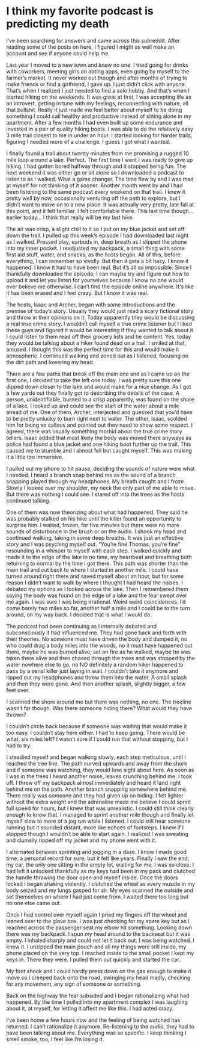 # I think my favorite podcast is predicting my death
I’ve been searching for answers and came across this subreddit. After reading some of the posts on here, I figured I might as well make an account and see if anyone could help me. 

Last year I moved to a new town and knew no one. I tried going for drinks with coworkers, meeting girls on dating apps, even going by myself to the farmer’s market. It never worked out though and after months of trying to make friends or find a girlfriend, I gave up. I just didn’t click with anyone. That’s when I realized I just needed to find a solo hobby. And that’s when I started hiking on the weekends. It was great at first, I was accepting life as an introvert, getting in tune with my feelings, reconnecting with nature, all that bullshit. Really it just made me feel better about myself to be doing something I could call healthy and productive instead of sitting alone in my apartment. After a few months I had even built up some endurance and invested in a pair of quality hiking boots. I was able to do the relatively easy 3 mile trail closest to me in under an hour. I started looking for harder trails, figuring I needed more of a challenge. I guess I got what I wanted. 

I finally found a trail about twenty minutes from me promising a rugged 10 mile loop around a lake. Perfect. The first time I went I was ready to give up hiking. I had gotten bored halfway through and it stopped being fun. The next weekend it was either go or sit alone so I downloaded a podcast to listen to as I walked. What a game changer. The time flew by and I was mad at myself for not thinking of it sooner. Another month went by and I had been listening to the same podcast every weekend on that trail. I knew it pretty well by now, occasionally venturing off the path to explore, but I didn’t want to move on to a new place. It was actually very pretty, late fall at this point, and it felt familiar. I felt comfortable there. This last time though… earlier today... I think that really will be my last hike. 

The air was crisp, a slight chill to it so I put on my blue jacket and set off down the trail. I pulled up this week’s episode I had downloaded last night as I walked. Pressed play, earbuds in, deep breath as I slipped the phone into my inner pocket. I readjusted my backpack, a small thing with some first aid stuff, water, and snacks, as the hosts began. All of this, before everything, I can remember so vividly. But then it gets a bit hazy. I know it happened. I know it had to have been real. But it’s all so impossible. Since I thankfully downloaded the episode, I can maybe try and figure out how to upload it and let you listen for yourselves because I know no one would ever believe me otherwise. I can’t find the episode online anywhere. It's like it has been erased and I feel crazy. But I know it was real.

The hosts, Isaac and Archer, began with some introductions and the premise of today’s story. Usually they would just read a scary fictional story and throw in their opinions on it. Today apparently they would be discussing a real true crime story. I wouldn’t call myself a true crime listener but I liked these guys and figured it would be interesting if they wanted to talk about it. I could listen to them read off their grocery lists and be content. Yes, today they would be talking about a hiker found dead on a trail. I smiled at that, amused. I thought this was the perfect time for this and would make it atmospheric. I continued walking and zoned out as I listened, focusing on the dirt path and lowering my head. 

There are a few paths that break off the main one and as I came up on the first one, I decided to take the left one today. I was pretty sure this one dipped down closer to the lake and would make for a nice change. As I got a few yards out they finally got to describing the details of the case. A person, unidentifiable, burned to a crisp apparently, was found on the shore of a lake. I looked up and could see the start of the water about a mile ahead of me. One of them, Archer, interjected and guessed that you’d have to be pretty unlucky to burn right next to water. The other, Isaac, scolded him for being so callous and pointed out they need to show some respect. I agreed, there was usually something morbid about the true crime story tellers. Isaac added that most likely the body was moved there anyways as police had found a blue jacket and one hiking boot further up the trail. This caused me to stumble and I almost fell but caught myself. This was making it a little too immersive. 

I pulled out my phone to hit pause, deciding the sounds of nature were what I needed. I heard a branch snap behind me as the sound of a branch snapping played through my headphones. My breath caught and I froze. Slowly I looked over my shoulder, my neck the only part of me able to move. But there was nothing I could see. I stared off into the trees as the hosts continued talking. 

One of them was now theorizing about what had happened. They said he was probably stalked on his hike until the killer found an opportunity to surprise him. I waited, frozen, for five minutes but there were no more sounds of disturbance in the brush or on the audio. I shook my head and continued walking, taking in some deep breaths. It was just an effective story and I was psyching myself out. “You’re fine Thomas, you’re fine” resounding in a whisper to myself with each step. I walked quickly and made it to the edge of the lake in no time, my heartbeat and breathing both returning to normal by the time I got there. This path was shorter than the main trail and cut back to where I started in another mile. I could have turned around right there and saved myself about an hour, but for some reason I didn’t want to walk by where I thought I had heard the noises. I debated my options as I looked across the lake. Then I remembered them saying the body was found on the edge of a lake and the fear swept over me again. I was sure I was being irrational. Weird weird coincidences. I’d come barely two miles so far, another half a mile and I could be to the turn around, on my way back. I decided that is what I would do. 

The podcast had been continuing as I internally debated and subconsciously it had influenced me. They had gone back and forth with their theories. No someone must have driven the body and dumped it, no who could drag a body miles into the woods, no it must have happened out there, maybe he was burned alive, set on fire as he walked, maybe he was taken there alive and then chased through the trees and was stopped by the water nowhere else to go, no NO definitely a random hiker happened to pass by a serial killer just laying in wait. I couldn’t take it anymore and ripped out my headphones and threw them into the water. A small splash and then they were gone. And then another splash, slightly bigger, a few feet over. 

I scanned the shore around me but there was nothing, no one. The treeline wasn’t far though. Was there someone hiding there? What would they have thrown? 

I couldn’t circle back because if someone was waiting that would make it too easy. I couldn’t stay here either. I had to keep going. There would be what, six miles left? I wasn’t sure if I could run that without stopping, but I had to try.

I steadied myself and began walking slowly, each step meticulous, until I reached the tree line. The path curved upwards and away from the shore and if someone was watching, they would lose sight about here. As soon as I was in the trees I heard another noise, leaves crunching behind me. I took off. I threw off my backpack almost immediately and heard it land right behind me on the path. Another branch snapping somewhere behind me. There really was someone and they had given up on hiding. I felt lighter without the extra weight and the adrenaline made me believe I could sprint full speed for hours, but I knew that was unrealistic. I could still think clearly enough to know that. I managed to sprint another mile though and finally let myself slow to more of a jog run while I listened. I could still hear someone running but it sounded distant, more like echoes of footsteps. I knew if I stopped though I wouldn’t be able to start again. I realized I was sweating and clumsily ripped off my jacket and my phone went with it. 

I alternated between sprinting and jogging in a daze. I know I made good time, a personal record for sure, but it felt like years. Finally I saw the end, my car, the only one sitting in the empty lot, waiting for me. I was so close. I had left it unlocked thankfully as my keys had been in my pack and clutched the handle throwing the door open and myself inside. Once the doors locked I began shaking violently. I clutched the wheel as every muscle in my body seized and my lungs gasped for air. My eyes scanned the outside and set themselves on where I had just come from. I waited there too long but no one else came out. 

Once I had control over myself again I pried my fingers off the wheel and leaned over to the glove box. I was just checking for my spare key but as I reached across the passenger seat my elbow hit something. Looking down there was my backpack. I spun my head around to the backseat but it was empty. I inhaled sharply and could not let it back out. I was being watched. I knew it. I unzipped the main pouch and all my things were still inside, my phone placed on the very top. I reached inside to the small pocket I kept my keys in. There they were. I pulled them out quickly and started the car. 

My foot shook and I could hardly press down on the gas enough to make it move so I creeped back onto the road, swinging my head madly, checking for any movement, any sign of someone or something. 

Back on the highway the fear subsided and I began rationalizing what had happened. By the time I pulled into my apartment complex I was laughing about it, at myself, for letting it affect me like this. I had acted crazy. 

I’ve been home a few hours now and the feeling of being watched has returned. I can’t rationalize it anymore. Re-listening to the audio, they had to have been talking about me. Everything was so specific. I keep thinking I smell smoke, too, I feel like I’m losing it.